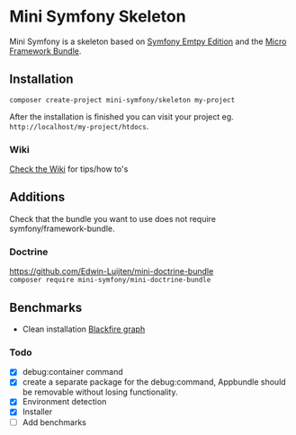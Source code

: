 # Mini Symfony Skeleton

Mini Symfony is a skeleton based on [Symfony Emtpy Edition](https://github.com/gnugat/symfony-empty-edition) and the [Micro Framework Bundle](https://github.com/gnugat/micro-framework-bundle).

## Installation  
`composer create-project mini-symfony/skeleton my-project`

After the installation is finished you can visit your project eg. `http://localhost/my-project/htdocs`.

### Wiki
[Check the Wiki](https://github.com/Edwin-Luijten/mini-symfony/wiki) for tips/how to's

## Additions  
Check that the bundle you want to use does not require symfony/framework-bundle.

### Doctrine  
https://github.com/Edwin-Luijten/mini-doctrine-bundle  
`composer require mini-symfony/mini-doctrine-bundle`

## Benchmarks

- Clean installation [Blackfire graph](https://blackfire.io/profiles/220bf2f8-f50c-48ec-8574-c6db8911a9bd/graph)

### Todo  
- [x] debug:container command
- [x] create a separate package for the debug:command, Appbundle should be removable without losing functionality.
- [x] Environment detection 
- [x] Installer
- [ ] Add benchmarks